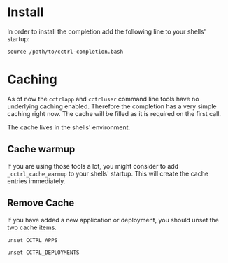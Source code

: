 # Install

In order to install the completion add the following line to your shells' startup:

`source /path/to/cctrl-completion.bash`

# Caching

As of now the `cctrlapp` and `cctrluser` command line tools have no underlying caching enabled.
Therefore the completion has a very simple caching right now. The cache will be filled as it is required on the first call.

The cache lives in the shells' environment.

## Cache warmup

If you are using those tools a lot, you might consider to add `_cctrl_cache_warmup` to your shells' startup.
This will create the cache entries immediately.

## Remove Cache

If you have added a new application or deployment, you should unset the two cache items.

`unset CCTRL_APPS`

`unset CCTRL_DEPLOYMENTS`